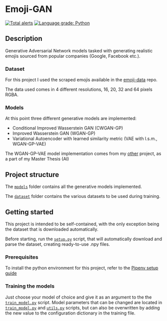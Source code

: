 # Emoji-GAN


[![Total alerts](https://img.shields.io/lgtm/alerts/g/HitLuca/Emoji-GAN.svg?logo=lgtm&logoWidth=18)](https://lgtm.com/projects/g/HitLuca/Emoji-GAN/alerts/)
[![Language grade: Python](https://img.shields.io/lgtm/grade/python/g/HitLuca/Emoji-GAN.svg?logo=lgtm&logoWidth=18)](https://lgtm.com/projects/g/HitLuca/Emoji-GAN/context:python)

## Description
Generative Adversarial Network models tasked with generating realistic emojis sourced from popular companies (Google, Facebook etc.).

### Dataset
For this project I used the scraped emojis available in the [emoji-data](https://github.com/iamcal/emoji-data) repo.

The data used comes in 4 different resolutions, 16, 20, 32 and 64 pixels RGBA.

### Models
At this point three different generative models are implemented:

* Conditional Improved Wasserstein GAN (CWGAN-GP)
* Improved Wasserstein GAN (WGAN-GP)
* Variational Autoencoder with learned similarity metric (VAE with l.s.m., WGAN-GP-VAE)

The WGAN-GP-VAE model implementation comes from my [other](https://github.com/HitLuca/GANs_for_spiking_time_series) project, as a part of my Master Thesis (AI)

## Project structure
The [```models```](emoji_gan/models) folder contains all the generative models implemented.

The [```dataset```](dataset) folder contains the various datasets to be used during training.

## Getting started
This project is intended to be self-contained, with the only exception being the dataset that is downloaded automatically.

Before starting, run the [```setup.py```](setup.py) script, that will automatically download and parse the dataset, creating ready-to-use .npy files.

### Prerequisites
To install the python environment for this project, refer to the [Pipenv setup guide](https://pipenv.readthedocs.io/en/latest/basics/)

### Training the models
Just choose your model of choice and give it as an argument to the the [```train_model.py```](emoji_gan/train_model.py) script. 
Model parameters that can be changed are located in [```train_model.py```](emoji_gan/train_model.py) and [```utils.py```](emoji_gan/models/utils.py) scripts, but can also be overwritten by adding the new value to the configuration dictionary in the training file.
